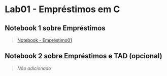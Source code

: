 # Lab01 - Empréstimos em C
## Notebook 1 sobre Empréstimos
> [Notebook - Empréstimo01](https://github.com/EduardoRambauskeIC/MC322/blob/main/lab01/notebook/emprestimo01.ipynb)
## Notebook 2 sobre Empréstimos e TAD (opcional)
> _Não adicionado_
